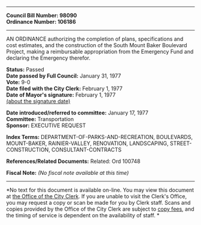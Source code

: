 * * * * *  
  
**Council Bill Number: [](#h0)[](#h2)98090**   
**Ordinance Number: 106186**  
  
* * * * *  
  
AN ORDINANCE authorizing the completion of plans, specifications and cost estimates, and the construction of the South Mount Baker Boulevard Project, making a reimbursable appropriation from the Emergency Fund and declaring the Emergency therefor.  
  
**Status:** Passed   
**Date passed by Full Council:** January 31, 1977   
**Vote:** 9-0   
**Date filed with the City Clerk:** February 1, 1977   
**Date of Mayor's signature:** February 1, 1977   
[(about the signature date)](/~public/approvaldate.htm)   
  
  
**Date introduced/referred to committee:** January 17, 1977   
**Committee:** Transportation   
**Sponsor:** EXECUTIVE REQUEST   
  
**Index Terms:** DEPARTMENT-OF-PARKS-AND-RECREATION, BOULEVARDS, MOUNT-BAKER, RAINIER-VALLEY, RENOVATION, LANDSCAPING, STREET-CONSTRUCTION, CONSULTANT-CONTRACTS  
  
**References/Related Documents:** Related: Ord 100748  
  
**Fiscal Note:** *(No fiscal note available at this time)*  
  
* * * * *  
  
*No text for this document is available on-line. You may view this document at [the Office of the City Clerk](http://www.seattle.gov/leg/clerk/contactUs.htm). If you are unable to visit the Clerk's Office, you may request a copy or scan be made for you by Clerk staff. Scans and copies provided by the Office of the City Clerk are subject to [copy fees](http://clerk.seattle.gov/~public/clerkfees.htm), and the timing of service is dependent on the availability of staff. *  
  
  
